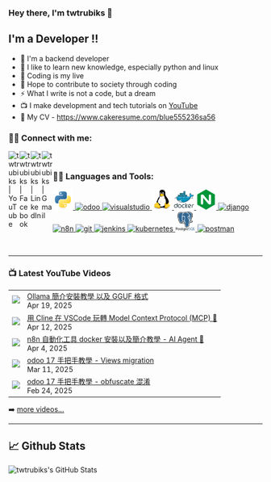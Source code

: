 ### Hey there, I'm twtrubiks 👋

## I'm a Developer !!

- 🔭 I'm a backend developer
- 🌱 I like to learn new knowledge, especially python and linux
- 👯 Coding is my live
- 🥅 Hope to contribute to society through coding
- ⚡  What I write is not a code, but a dream
- 📺 I make development and tech tutorials on [YouTube](https://www.youtube.com/user/blue524326)
- 🔭 My CV - https://www.cakeresume.com/blue555236sa56

### 🙋‍♂️ Connect with me:

[<img align="left" alt="twtrubiks | YouTube" width="22px" src="https://cdn.jsdelivr.net/npm/simple-icons@v3/icons/youtube.svg" />][youtube]
[<img align="left" alt="twtrubiks | Facebook" width="22px" src="https://cdn.jsdelivr.net/npm/simple-icons@v3/icons/facebook.svg" />][facebook]
[<img align="left" alt="twtrubiks | LinkedIn" width="22px" src="https://cdn.jsdelivr.net/npm/simple-icons@v3/icons/linkedin.svg" />][linkedin]
[<img align="left" alt="twtrubiks | Gmail" width="22px" src="https://cdn.jsdelivr.net/npm/simple-icons@v3/icons/gmail.svg" />][gmail]

<br />

### 👨‍💻 Languages and Tools:

<p align="left"> <a href="https://www.python.org" target="_blank"> <img src="https://raw.githubusercontent.com/devicons/devicon/master/icons/python/python-original.svg" alt="python" width="40" height="40"/> <a href="https://www.odoo.com/" target="_blank"> <img src="https://upload.wikimedia.org/wikipedia/commons/thumb/5/50/Odoo_logo.svg/320px-Odoo_logo.svg.png" alt="odoo" width="65" height="40"/> </a> <a href="https://code.visualstudio.com/" target="_blank"> <img src="https://upload.wikimedia.org/wikipedia/commons/thumb/9/9a/Visual_Studio_Code_1.35_icon.svg/240px-Visual_Studio_Code_1.35_icon.svg.png" alt="visualstudio" width="40" height="40"/> </a> <a href="https://www.linux.org/" target="_blank"> <img src="https://raw.githubusercontent.com/devicons/devicon/master/icons/linux/linux-original.svg" alt="linux" width="40" height="40"/> <a href="https://www.docker.com/" target="_blank"> <img src="https://raw.githubusercontent.com/devicons/devicon/master/icons/docker/docker-original-wordmark.svg" alt="docker" width="40" height="40"/> </a> </a> <a href="https://www.nginx.com" target="_blank"> <img src="https://raw.githubusercontent.com/devicons/devicon/master/icons/nginx/nginx-original.svg" alt="nginx" width="40" height="40"/> </a> </a> <a href="https://www.djangoproject.com/" target="_blank"> <img src="https://upload.wikimedia.org/wikipedia/commons/7/75/Django_logo.svg" alt="django" width="40" height="40"/> </a> <a href="[https://flask.palletsprojects.com/](https://upload.wikimedia.org/wikipedia/commons/5/53/N8n-logo-new.svg)" target="_blank"> <img src="https://upload.wikimedia.org/wikipedia/commons/5/53/N8n-logo-new.svg" alt="n8n" width="40" height="40"/> </a> <a href="https://git-scm.com/" target="_blank"> <img src="https://www.vectorlogo.zone/logos/git-scm/git-scm-icon.svg" alt="git" width="40" height="40"/> </a> <a href="https://www.jenkins.io" target="_blank"> <img src="https://www.vectorlogo.zone/logos/jenkins/jenkins-icon.svg" alt="jenkins" width="40" height="40"/> </a> <a href="https://kubernetes.io" target="_blank"> <img src="https://www.vectorlogo.zone/logos/kubernetes/kubernetes-icon.svg" alt="kubernetes" width="40" height="40"/> </a> <a href="https://www.postgresql.org" target="_blank"> <img src="https://raw.githubusercontent.com/devicons/devicon/master/icons/postgresql/postgresql-original-wordmark.svg" alt="postgresql" width="40" height="40"/> </a> <a href="https://postman.com" target="_blank"> <img src="https://www.vectorlogo.zone/logos/getpostman/getpostman-icon.svg" alt="postman" width="40" height="40"/> </a> </p>

<br />

---

### 📺 Latest YouTube Videos

<table>
    <tbody>
<!-- YOUTUBE:START --><tr><td><a href="https://www.youtube.com/watch?v=yi4AyYju0vQ"><img width="140px" src="https://i.ytimg.com/vi/yi4AyYju0vQ/mqdefault.jpg"></a></td>
<td><a href="https://www.youtube.com/watch?v=yi4AyYju0vQ">Ollama 簡介安裝教學 以及 GGUF 格式</a><br/>Apr 19, 2025</td></tr>
<tr><td><a href="https://www.youtube.com/watch?v=t_n9xWmhEZw"><img width="140px" src="https://i.ytimg.com/vi/t_n9xWmhEZw/mqdefault.jpg"></a></td>
<td><a href="https://www.youtube.com/watch?v=t_n9xWmhEZw">用 Cline 在 VSCode 玩轉 Model Context Protocol &lpar;MCP&rpar; 🚀</a><br/>Apr 12, 2025</td></tr>
<tr><td><a href="https://www.youtube.com/watch?v=uCj14FJu6EI"><img width="140px" src="https://i.ytimg.com/vi/uCj14FJu6EI/mqdefault.jpg"></a></td>
<td><a href="https://www.youtube.com/watch?v=uCj14FJu6EI">n8n 自動化工具 docker 安裝以及簡介教學 - AI Agent 🤖</a><br/>Apr 4, 2025</td></tr>
<tr><td><a href="https://www.youtube.com/watch?v=G_r0g_Rj9Xk"><img width="140px" src="https://i.ytimg.com/vi/G_r0g_Rj9Xk/mqdefault.jpg"></a></td>
<td><a href="https://www.youtube.com/watch?v=G_r0g_Rj9Xk">odoo 17 手把手教學 - Views migration</a><br/>Mar 11, 2025</td></tr>
<tr><td><a href="https://www.youtube.com/watch?v=AJksUa9GLP4"><img width="140px" src="https://i.ytimg.com/vi/AJksUa9GLP4/mqdefault.jpg"></a></td>
<td><a href="https://www.youtube.com/watch?v=AJksUa9GLP4">odoo 17 手把手教學 - obfuscate 混淆</a><br/>Feb 24, 2025</td></tr>
<!-- YOUTUBE:END -->
    </tbody>
</table>

➡️ [more videos...](https://www.youtube.com/user/blue524326)

---

## 📈 Github Stats

<p align="left">
  <img align="left" alt="twtrubiks's GitHub Stats" src="https://github-readme-stats.vercel.app/api?username=twtrubiks&show_icons=true&hide_border=true" />
</p>

[youtube]: https://www.youtube.com/user/blue524326
[linkedin]: https://www.linkedin.com/in/twtrubiks-a09330145/
[facebook]: https://www.facebook.com/TWTRubiks
[gmail]: mailto:twtrubiks@gmail.com
